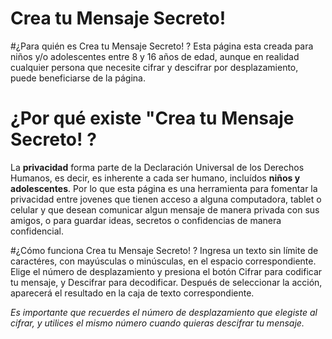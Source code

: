 # Crea tu Mensaje Secreto!

#¿Para quién es Crea tu Mensaje Secreto! ?
Esta página esta creada para niños y/o adolescentes entre 8 y 16 años de edad,
aunque en realidad cualquier persona que necesite cifrar y descifrar por
desplazamiento, puede beneficiarse de la página. 

# ¿Por qué existe "Crea tu Mensaje Secreto! ?

La __privacidad__ forma parte de la Declaración Universal de los Derechos Humanos,
es decir, es inherente a cada ser humano, incluídos __niños y adolescentes__.
Por lo que esta página es una herramienta para fomentar la privacidad entre 
jovenes que tienen acceso a alguna computadora, tablet o celular 
y que desean comunicar algun mensaje de manera privada con sus amigos, o para 
guardar ideas, secretos o confidencias de manera confidencial.

#¿Cómo funciona Crea tu Mensaje Secreto! ?
Ingresa un texto sin límite de caractéres, con mayúsculas o minúsculas, en el 
espacio correspondiente. 
Elige el número de desplazamiento y presiona el botón Cifrar para codificar tu
mensaje, y Descifrar para decodificar.
Después de seleccionar la acción, aparecerá el resultado en la caja de texto correspondiente.

*Es importante que recuerdes el número de desplazamiento que elegiste al cifrar, y utilices el
mismo número cuando quieras descifrar tu mensaje.*